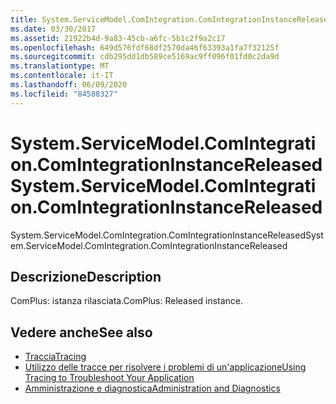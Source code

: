 ```yaml
---
title: System.ServiceModel.ComIntegration.ComIntegrationInstanceReleased
ms.date: 03/30/2017
ms.assetid: 21922b4d-9a83-45cb-a6fc-5b1c2f9a2c17
ms.openlocfilehash: 649d576fdf68df2570da46f63393a1fa7f32125f
ms.sourcegitcommit: cdb295dd1db589ce5169ac9ff096f01fd0c2da9d
ms.translationtype: MT
ms.contentlocale: it-IT
ms.lasthandoff: 06/09/2020
ms.locfileid: "84588327"
---
```

# <a name="systemservicemodelcomintegrationcomintegrationinstancereleased"></a><span data-ttu-id="19cb1-102">System.ServiceModel.ComIntegration.ComIntegrationInstanceReleased</span><span class="sxs-lookup"><span data-stu-id="19cb1-102">System.ServiceModel.ComIntegration.ComIntegrationInstanceReleased</span></span>
<span data-ttu-id="19cb1-103">System.ServiceModel.ComIntegration.ComIntegrationInstanceReleased</span><span class="sxs-lookup"><span data-stu-id="19cb1-103">System.ServiceModel.ComIntegration.ComIntegrationInstanceReleased</span></span>  
  
## <a name="description"></a><span data-ttu-id="19cb1-104">Descrizione</span><span class="sxs-lookup"><span data-stu-id="19cb1-104">Description</span></span>  
 <span data-ttu-id="19cb1-105">ComPlus: istanza rilasciata.</span><span class="sxs-lookup"><span data-stu-id="19cb1-105">ComPlus: Released instance.</span></span>  
  
## <a name="see-also"></a><span data-ttu-id="19cb1-106">Vedere anche</span><span class="sxs-lookup"><span data-stu-id="19cb1-106">See also</span></span>

- [<span data-ttu-id="19cb1-107">Traccia</span><span class="sxs-lookup"><span data-stu-id="19cb1-107">Tracing</span></span>](index.md)
- [<span data-ttu-id="19cb1-108">Utilizzo delle tracce per risolvere i problemi di un'applicazione</span><span class="sxs-lookup"><span data-stu-id="19cb1-108">Using Tracing to Troubleshoot Your Application</span></span>](using-tracing-to-troubleshoot-your-application.md)
- [<span data-ttu-id="19cb1-109">Amministrazione e diagnostica</span><span class="sxs-lookup"><span data-stu-id="19cb1-109">Administration and Diagnostics</span></span>](../index.md)
